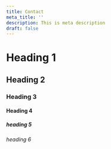 ```yaml
---
title: Contact
meta_title: ''
description: This is meta description
draft: false
---
```

# Heading 1

## Heading 2

### Heading 3

#### Heading 4

##### heading 5

###### heading 6
